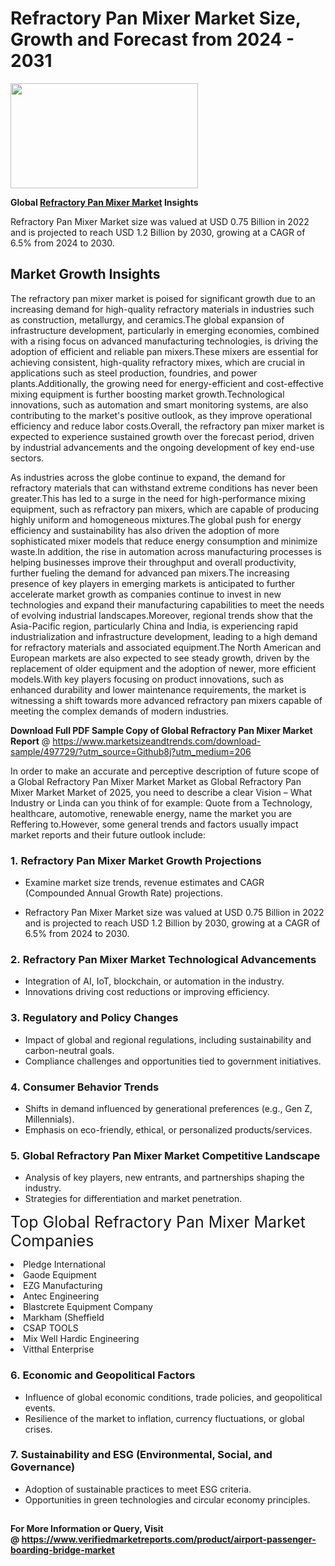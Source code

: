 <H1>Refractory Pan Mixer Market Size, Growth and Forecast from 2024 - 2031</H1><img class="aligncenter size-medium wp-image-584254" src="https://thirdeyenews.in/wp-content/uploads/2024/09/Global-Market-Research-300x168.jpeg" alt="" width="300" height="168" /><p><strong>Global&nbsp;<a href="https://www.marketsizeandtrends.com/download-sample/497729/?utm_source=Github8j?utm_medium=206">Refractory Pan Mixer Market</a> Insights</strong></p><p>Refractory Pan Mixer Market size was valued at USD 0.75 Billion in 2022 and is projected to reach USD 1.2 Billion by 2030, growing at a CAGR of 6.5% from 2024 to 2030.</p><p><h2>Market Growth Insights</h2> <p>The refractory pan mixer market is poised for significant growth due to an increasing demand for high-quality refractory materials in industries such as construction, metallurgy, and ceramics.The global expansion of infrastructure development, particularly in emerging economies, combined with a rising focus on advanced manufacturing technologies, is driving the adoption of efficient and reliable pan mixers.These mixers are essential for achieving consistent, high-quality refractory mixes, which are crucial in applications such as steel production, foundries, and power plants.Additionally, the growing need for energy-efficient and cost-effective mixing equipment is further boosting market growth.Technological innovations, such as automation and smart monitoring systems, are also contributing to the market's positive outlook, as they improve operational efficiency and reduce labor costs.Overall, the refractory pan mixer market is expected to experience sustained growth over the forecast period, driven by industrial advancements and the ongoing development of key end-use sectors.</p> <p>As industries across the globe continue to expand, the demand for refractory materials that can withstand extreme conditions has never been greater.This has led to a surge in the need for high-performance mixing equipment, such as refractory pan mixers, which are capable of producing highly uniform and homogeneous mixtures.The global push for energy efficiency and sustainability has also driven the adoption of more sophisticated mixer models that reduce energy consumption and minimize waste.In addition, the rise in automation across manufacturing processes is helping businesses improve their throughput and overall productivity, further fueling the demand for advanced pan mixers.The increasing presence of key players in emerging markets is anticipated to further accelerate market growth as companies continue to invest in new technologies and expand their manufacturing capabilities to meet the needs of evolving industrial landscapes.Moreover, regional trends show that the Asia-Pacific region, particularly China and India, is experiencing rapid industrialization and infrastructure development, leading to a high demand for refractory materials and associated equipment.The North American and European markets are also expected to see steady growth, driven by the replacement of older equipment and the adoption of newer, more efficient models.With key players focusing on product innovations, such as enhanced durability and lower maintenance requirements, the market is witnessing a shift towards more advanced refractory pan mixers capable of meeting the complex demands of modern industries.</p> <p><span class=""><strong>Download Full PDF Sample Copy of Global Refractory Pan Mixer Market Report</strong> @ <a href="https://www.marketsizeandtrends.com/download-sample/497729/?utm_source=Github8j?utm_medium=206" target="_blank">https://www.marketsizeandtrends.com/download-sample/497729/?utm_source=Github8j?utm_medium=206</a></span></p><p>In order to make an accurate and perceptive description of future scope of a Global&nbsp;Refractory Pan Mixer Market Market as Global&nbsp;Refractory Pan Mixer Market Market of 2025, you need to describe a clear Vision &ndash; What Industry or Linda can you think of for example: Quote from a Technology, healthcare, automotive, renewable energy, name the market you are Reffering to.However, some general trends and factors usually impact market reports and their future outlook include:</p><h3>1.&nbsp;<strong>Refractory Pan Mixer Market Growth Projections</strong></h3><ul><li>Examine market size trends, revenue estimates and CAGR (Compounded Annual Growth Rate) projections.</li><li><p>Refractory Pan Mixer Market size was valued at USD 0.75 Billion in 2022 and is projected to reach USD 1.2 Billion by 2030, growing at a CAGR of 6.5% from 2024 to 2030.</p></li></ul><h3>2.&nbsp;<strong>Refractory Pan Mixer Market Technological Advancements</strong></h3><ul><li>Integration of AI, IoT, blockchain, or automation in the industry.</li><li>Innovations driving cost reductions or improving efficiency.</li></ul><h3>3.&nbsp;<strong>Regulatory and Policy Changes</strong></h3><ul><li>Impact of global and regional regulations, including sustainability and carbon-neutral goals.</li><li>Compliance challenges and opportunities tied to government initiatives.</li></ul><h3>4.&nbsp;<strong>Consumer Behavior Trends</strong></h3><ul><li>Shifts in demand influenced by generational preferences (e.g., Gen Z, Millennials).</li><li>Emphasis on eco-friendly, ethical, or personalized products/services.</li></ul><h3>5.&nbsp;<strong>Global Refractory Pan Mixer Market Competitive Landscape</strong></h3><ul><li>Analysis of key players, new entrants, and partnerships shaping the industry.</li><li>Strategies for differentiation and market penetration.</li></ul><p data-pm-slice="1 1 []"><span style="color: inherit; font-family: inherit; font-size: 25px;">Top Global Refractory Pan Mixer Market Companies</span></p><div class="" data-test-id=""><p><li>Pledge International</li><li> Gaode Equipment</li><li> EZG Manufacturing</li><li> Antec Engineering</li><li> Blastcrete Equipment Company</li><li> Markham (Sheffield</li><li> CSAP TOOLS</li><li> Mix Well Hardic Engineering</li><li> Vitthal Enterprise</li></p></div><h3>6.&nbsp;<strong>Economic and Geopolitical Factors</strong></h3><ul><li>Influence of global economic conditions, trade policies, and geopolitical events.</li><li>Resilience of the market to inflation, currency fluctuations, or global crises.</li></ul><h3>7.&nbsp;<strong>Sustainability and ESG (Environmental, Social, and Governance)</strong></h3><ul><li>Adoption of sustainable practices to meet ESG criteria.</li><li>Opportunities in green technologies and circular economy principles.</li></ul><h2><strong style="font-size: 14px;">For More Information or Query, Visit @&nbsp;</strong><a style="background-color: #ffffff; font-size: 14px;" href="https://www.marketsizeandtrends.com/report/refractory-pan-mixer-market/" target="_blank">https://www.verifiedmarketreports.com/product/airport-passenger-boarding-bridge-market</a></h2>